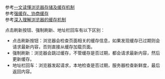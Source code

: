 参考[一文读懂浏览器存储及缓存机制](https://mp.weixin.qq.com/s/APq-O48Hz66CiKVA1BpwnQ)    
参考[强缓存、协商缓存](https://github.com/amandakelake/blog/issues/41)  
参考[深入理解浏览器的缓存机制](https://www.jianshu.com/p/54cc04190252)

点击刷新按钮、强制刷新、地址栏回车有以下区别：  
- 点击刷新按钮：浏览器会检查页面相关的缓存信息，如果发现缓存已过期则会请求最新内容，否则直接从缓存加载页面。  
- 强制刷新：浏览器会跳过缓存，不管缓存是否过期，都会请求最新内容，然后更新缓存。  
- 地址栏回车：浏览器发起请求，本地检查是否过期，服务器检查新鲜度，最后返回内容。
